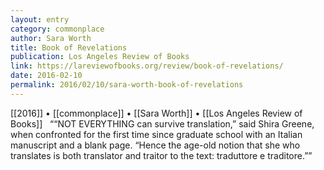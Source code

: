 ```yaml
---
layout: entry
category: commonplace
author: Sara Worth
title: Book of Revelations
publication: Los Angeles Review of Books
link: https://lareviewofbooks.org/review/book-of-revelations/
date: 2016-02-10
permalink: 2016/02/10/sara-worth-book-of-revelations
---
```


[[2016]] • [[commonplace]] • [[Sara Worth]] • [[Los Angeles Review of Books]]
 
““NOT EVERYTHING can survive translation,” said Shira Greene, when confronted for the first time since graduate school with an Italian manuscript and a blank page. “Hence the age-old notion that she who translates is both translator and traitor to the text: traduttore e traditore.””
